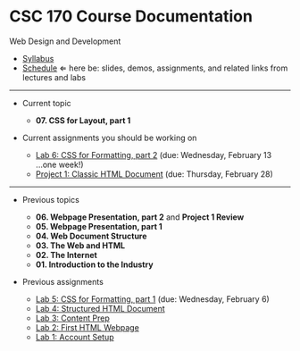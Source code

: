 # CSC 170 Course Documentation
Web Design and Development

- [Syllabus](syllabus.md)
- [Schedule](schedule.md)  &lArr; here be: slides, demos, assignments, and related links from lectures and labs

<hr>

- Current topic

  - **07. CSS for Layout, part 1**
- Current assignments you should be working on

  - [Lab 6: CSS for Formatting, part 2](lab06-css-for-formatting2/instructions.md) (due: Wednesday, February 13 ...one week!)
  - [Project 1: Classic HTML Document](project01-classic-html-document/instructions.md) (due: Thursday, February 28)

<hr>

- Previous topics

  - **06. Webpage Presentation, part 2** and **Project 1 Review**
  - **05. Webpage Presentation, part 1**
  - **04. Web Document Structure**
  - **03. The Web and HTML**
  - **02. The Internet**
  - **01. Introduction to the Industry**
- Previous assignments

  - [Lab 5: CSS for Formatting, part 1](lab05-css-for-formatting1/instructions.md) (due: Wednesday, February 6)
  - [Lab 4: Structured HTML Document](lab04-structured-html-document/instructions.md)
  - [Lab 3: Content Prep](lab03-content-prep/instructions.md)
  - [Lab 2: First HTML Webpage](lab02-first-html-webpage/instructions.md)
  - [Lab 1: Account Setup](lab01-account-setup/instructions.md)

